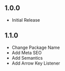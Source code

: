 ## 1.0.0
- Initial Release

## 1.1.0
- Change Package Name
- Add Meta SEO
- Add Semantics
- Add Arrow Key Listener